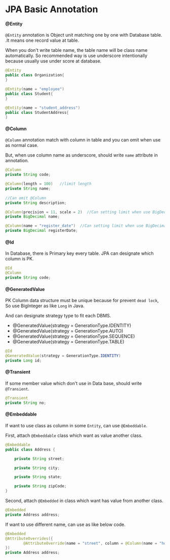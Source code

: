 # JPA Basic Annotation

#### @Entity
`@Entity` annotation is Object unit matching one by one with Database table. .It means one record value at table.

When you don't write table name, the table name will be class name automatically. So recommended way is use underscore intentionally
because usually use under score at database.

~~~java
@Entity
public class Organization{
}

@Entity(name = "employee")
public class Student{
}

@Entity(name = "student_address")
public class StudentAddress{
}
~~~

#### @Column
`@Column` annotation match with column in table and you can omit when use as normal case.

But, when use column name as underscore, should write `name` attribute in annotation.

~~~java
@Column
private String code;

@Column(length = 100)   //limit length
private String name;
 
//Can omit @Column
private String description;

@Column(precision = 11, scale = 2)  //Can setting limit when use BigDecimal
private BigDecimal name;

@Column(name = "register_date")  //Can setting limit when use BigDecimal
private BigDecimal registerDate;
~~~

#### @Id
In Database, there is Primary key every table. JPA can designate which column is PK.

~~~java
@Id
@Column
private String code;
~~~

#### @GeneratedValue

PK Column data structure must be unique because for prevent `dead lock`, So use BigInteger as like `Long` in Java.

And can designate strategy type to fit each DBMS. 

- @GeneratedValue(strategy = GenerationType.IDENTITY)
- @GeneratedValue(strategy = GenerationType.AUTO)
- @GeneratedValue(strategy = GenerationType.SEQUENCE)
- @GeneratedValue(strategy = GenerationType.TABLE)

~~~java
@Id 
@GeneratedValue(strategy = GenerationType.IDENTITY)
private Long id;
~~~

#### @Transient

If some member value which don't use in Data base, should write `@Transient`.

~~~java
@Transient
private String no;
~~~

#### @Embeddable

If want to use class as column in some `Entity`, can use `@Embeddable`.

First, attach `@Embeddable` class which want as value another class.  
~~~java
@Embeddable
public class Address {

    private String street;

    private String city;

    private String state;

    private String zipCode;
}
~~~

Second, attach `@Embedded` in class which want has value from another class.   

~~~java
@Embedded
private Address address;
~~~

If want to use different name, can use as like below code.

~~~java
@Embedded
@AttributeOverrides({
        @AttributeOverride(name = "street", column = @Column(name = "home_street"))
})
private Address address;
~~~